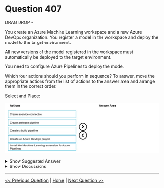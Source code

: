 # Question 407

DRAG DROP -

You create an Azure Machine Learning workspace and a new Azure DevOps organization. You register a model in the workspace and deploy the model to the target environment.

All new versions of the model registered in the workspace must automatically be deployed to the target environment.

You need to configure Azure Pipelines to deploy the model.

Which four actions should you perform in sequence? To answer, move the appropriate actions from the list of actions to the answer area and arrange them in the correct order.

Select and Place:

![Question Image](../images/q407_q_0040900002.png)

<details>
  <summary>Show Suggested Answer</summary>

<img src="../images/q407_ans_0_0041000001.png" alt="Answer Image"><br>

<p>Step 1: Create an Azure DevOps project</p>
<p>Step 2: Create a release pipeline</p>
<p>1. Sign in to your Azure DevOps organization and navigate to your project.</p>
<p>2. Go to Pipelines, and then select New pipeline.</p>
<p>Step 3: Install the Machine Learning extension for Azure Pipelines</p>
<p>You must install and configure the Azure CLI and ML extension.</p>
<p>Step 4: Create a service connection</p>
<p>How to set up your service connection</p>
<img src="../images/q407_ref_16_0041100001.jpg" alt="Reference Image"><br>
<p>Select AzureMLWorkspace for the scope level, then fill in the following subsequent parameters.</p>
<img src="../images/q407_ref_20_0041200001.jpg" alt="Reference Image"><br>
<p>Note: How to enable model triggering in a release pipeline</p>
<p>✑ Go to your release pipeline and add a new artifact. Click on AzureML Model artifact then select the appropriate AzureML service connection and select from the available models in your workspace.</p>
<p>✑ Enable the deployment trigger on your model artifact as shown here. Every time a new version of that model is registered, a release pipeline will be triggered.</p>
<p>Reference:</p>
<p>https://marketplace.visualstudio.com/items?itemName=ms-air-aiagility.vss-services-azureml https://docs.microsoft.com/en-us/azure/devops/pipelines/targets/azure-machine-learning</p>

</details>

<details>
  <summary>Show Discussions</summary>

<blockquote><p><strong>bbigwolf</strong> <code>(Sun 25 Sep 2022 05:08)</code> - <em>Upvotes: 22</em></p><p>From CI/CD pipeline perspective, the e2e process should be:
1. Create a project.
2. Create service connections.
3. Create build pipeline.
4. Create release pipeline.
I don&#x27;t think it&#x27;s necessary to install ml extension as a separate step since it&#x27;s in pipeline script code.

https://www.azuredevopslabs.com/labs/vstsextend/aml/</p></blockquote>

<blockquote><p><strong>ZoeJ</strong> <code>(Thu 27 Apr 2023 03:36)</code> - <em>Upvotes: 3</em></p><p>https://docs.microsoft.com/en-us/azure/devops/pipelines/targets/azure-machine-learning?view=azure-devops
I agree with you</p></blockquote>
<blockquote><p><strong>Matt2000</strong> <code>(Mon 05 Feb 2024 11:47)</code> - <em>Upvotes: 1</em></p><p>The extension is for Azure pipelines, part of Azure devops, and this reference says it is a prerequisite for the steps you describe here: https://learn.microsoft.com/en-us/azure/machine-learning/how-to-devops-machine-learning?view=azureml-api-2&amp;viewFallbackFrom=azure-devops&amp;tabs=arm</p></blockquote>
<blockquote><p><strong>giusecozza</strong> <code>(Wed 07 Sep 2022 14:32)</code> - <em>Upvotes: 14</em></p><p>Looking at the doc below, the correct sequence should be:
1) create devops project [STEP 2]
2) create service connection [STEP 3]
3) create release pipeline [STEP 4]
4) install SDK extension [STEP 6]

https://docs.microsoft.com/en-us/azure/devops/pipelines/targets/azure-machine-learning?view=azure-devops</p></blockquote>

<blockquote><p><strong>[Removed]</strong> <code>(Mon 16 Jan 2023 10:43)</code> - <em>Upvotes: 1</em></p><p>Why would install ML extension be the last step? @bbigwolf&#x27;s answer seems correct.</p></blockquote>
<blockquote><p><strong>vprowerty</strong> <code>(Sat 17 Feb 2024 17:54)</code> - <em>Upvotes: 1</em></p><p>Agree but 3) should be replaced by &quot;create build pipeline&quot; that correlates with steps 4 and 5 from azure website article. The main task is to configure azure pipelines. so create release pipeline will be the discarded step.
The main task is to configure azure pipelines. so create release pipeline will be the discarded step.</p></blockquote>
<blockquote><p><strong>brzhanyu</strong> <code>(Tue 15 Oct 2024 02:08)</code> - <em>Upvotes: 4</em></p><p>1.	Create an Azure DevOps project: This is the first step, where you set up a new Azure DevOps project to manage your build and release pipelines.
	2.	Install the Machine Learning extension for Azure Pipelines: This step ensures that the necessary tools are in place for working with Azure Machine Learning in your DevOps environment.
	3.	Create a service connection: This creates the link between Azure DevOps and your Azure Machine Learning workspace, allowing the pipelines to interact with your models and other resources.
	4.	Create a release pipeline: This pipeline is used to automate the deployment of the model to the target environment whenever a new model version is registered.</p></blockquote>
<blockquote><p><strong>jessyMIH</strong> <code>(Thu 30 May 2024 10:15)</code> - <em>Upvotes: 1</em></p><p>To configure Azure Pipelines to deploy a model from an Azure Machine Learning workspace, you should follow a specific sequence of actions. Here&#x27;s the correct order based on the provided options:

Create an Azure DevOps project: This is the initial step where you set up the project in Azure DevOps.
Install the Machine Learning extension for Azure Pipelines: This step ensures that you have the necessary tools to work with Azure Machine Learning in your pipeline.
Create a service connection: This step involves creating a connection to the Azure Machine Learning workspace so that the pipeline can interact with it.
Create a build pipeline: This is where you define the build process, which includes steps to register the model.
Create a release pipeline: Finally, set up the release pipeline to deploy the registered model to the target environment.</p></blockquote>

<blockquote><p><strong>esimsek</strong> <code>(Mon 27 Mar 2023 19:45)</code> - <em>Upvotes: 3</em></p><p>On exam 2023-03-27</p></blockquote>
<blockquote><p><strong>phdykd</strong> <code>(Fri 24 Feb 2023 01:02)</code> - <em>Upvotes: 3</em></p><p>Create a service connection: A service connection is required to connect Azure DevOps to Azure Machine Learning workspace.
Install the Machine learning extension for Azure pipelines: This extension is required to use the Azure Machine Learning tasks in the release pipeline.
Create a build pipeline: This step is optional, but it can be useful to create a build pipeline to build and package the model.
Create a release pipeline: This step is essential to create a release pipeline that deploys the model to the target environment.

Create an Azure DevOps project is not necessary since you have already created an Azure DevOps organization.</p></blockquote>

</details>

---

[<< Previous Question](question_406.md) | [Home](../index.md) | [Next Question >>](question_408.md)

